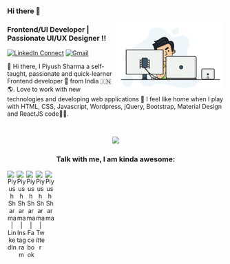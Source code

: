 ### Hi there 👋



<a target="_blank" href="https://piyush10.netlify.app"><img width="250" align="right"
        src="https://github.com/piyushsharma10/piyushsharma10/blob/9beeb2b1d2b06d9dcb446e22efa5a68b852b9503/dev.gif"></a>

### Frontend/UI Developer | Passionate UI/UX Designer !!

[![LinkedIn
Connect](https://img.shields.io/badge/%20-Connect-black?color=14171A&labelColor=212121&logo=linkedin&logoColor=ffcc80)][linkedin]
[![Gmail](https://img.shields.io/badge/%20-Send%20Mail-black?color=14171A&labelColor=ef5350&logo=gmail&logoColor=ffffff)](mailto:psharma902@gmail.com?subject=From%20GitHub&cc=psharma902@gmail.com&body=Hi,%20there.%20Found%20you%20from%20GitHub.)

👋 Hi there, I Piyush Sharma a self-taught, passionate and quick-learner Frontend developer 🚀 from India 🇮🇳 🌎. Love to work with new technologies and developing web applications 🔭 I feel like home when I play with HTML, CSS, Javascript, Wordpress, jQuery, Bootstrap, Material Design and ReactJS code🌱🚀.

<br><div align='center'>
        ![](https://komarev.com/ghpvc/?username=piyushsharma10&color=brightgreen)
<br />

### Talk with me, I am kinda awesome:

[<img align="left" alt="Piyush Sharma | LinkedIn" width="22px" target="_blank"
    src="https://upload.wikimedia.org/wikipedia/commons/thumb/8/81/LinkedIn_icon.svg/2048px-LinkedIn_icon.svg.png" />][linkedin]
[<img align="left" alt="Piyush Sharma | Instagram" width="22px"
    src="https://upload.wikimedia.org/wikipedia/commons/thumb/e/e7/Instagram_logo_2016.svg/2048px-Instagram_logo_2016.svg.png" />][instagram]
[<img align="left" alt="Piyush Sharma | Facebook" width="22px"
    src="https://upload.wikimedia.org/wikipedia/commons/thumb/b/b8/2021_Facebook_icon.svg/2048px-2021_Facebook_icon.svg.png" />][facebook]
[<img align="left" alt="Piyush Sharma | Twitter" width="22px"
    src="https://upload.wikimedia.org/wikipedia/commons/thumb/6/6f/Logo_of_Twitter.svg/512px-Logo_of_Twitter.svg.png?20220821125553" />][twitter]
[<img align="left" alt="Piyush Sharma" width="22px"
    target="_blank" src="https://upload.wikimedia.org/wikipedia/commons/thumb/c/cc/Circle-icons-dev.svg/1200px-Circle-icons-dev.svg.png" />][website]

<br />

[linkedin]: https://www.linkedin.com/in/piyu1710
[instagram]: https://www.instagram.com/piyu1017/
[facebook]: https://www.facebook.com/piyu1710
[twitter]: https://twitter.com/psharma902
[website]: https://piyush10.netlify.app
<!--
**piyushsharma10/piyushsharma10** is a ✨ _special_ ✨ repository because its `README.md` (this file) appears on your GitHub profile.

Here are some ideas to get you started:

- 🔭 I’m currently working on ...
- 🌱 I’m currently learning ...
- 👯 I’m looking to collaborate on ...
- 🤔 I’m looking for help with ...
- 💬 Ask me about ...
- 📫 How to reach me: ...
- 😄 Pronouns: ...
- ⚡ Fun fact: ...
-->
